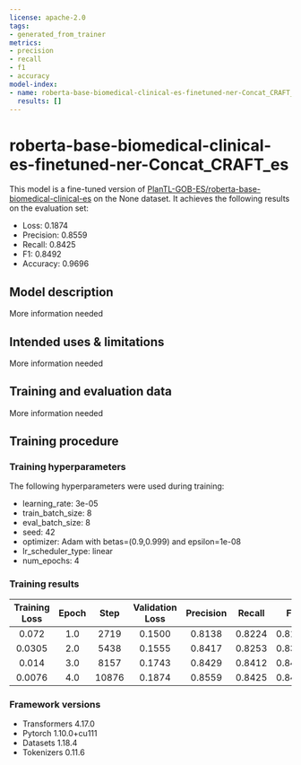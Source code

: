 ```yaml
---
license: apache-2.0
tags:
- generated_from_trainer
metrics:
- precision
- recall
- f1
- accuracy
model-index:
- name: roberta-base-biomedical-clinical-es-finetuned-ner-Concat_CRAFT_es
  results: []
---
```


<!-- This model card has been generated automatically according to the information the Trainer had access to. You
should probably proofread and complete it, then remove this comment. -->

# roberta-base-biomedical-clinical-es-finetuned-ner-Concat_CRAFT_es

This model is a fine-tuned version of [PlanTL-GOB-ES/roberta-base-biomedical-clinical-es](https://huggingface.co/PlanTL-GOB-ES/roberta-base-biomedical-clinical-es) on the None dataset.
It achieves the following results on the evaluation set:
- Loss: 0.1874
- Precision: 0.8559
- Recall: 0.8425
- F1: 0.8492
- Accuracy: 0.9696

## Model description

More information needed

## Intended uses & limitations

More information needed

## Training and evaluation data

More information needed

## Training procedure

### Training hyperparameters

The following hyperparameters were used during training:
- learning_rate: 3e-05
- train_batch_size: 8
- eval_batch_size: 8
- seed: 42
- optimizer: Adam with betas=(0.9,0.999) and epsilon=1e-08
- lr_scheduler_type: linear
- num_epochs: 4

### Training results

| Training Loss | Epoch | Step  | Validation Loss | Precision | Recall | F1     | Accuracy |
|:-------------:|:-----:|:-----:|:---------------:|:---------:|:------:|:------:|:--------:|
| 0.072         | 1.0   | 2719  | 0.1500          | 0.8138    | 0.8224 | 0.8181 | 0.9644   |
| 0.0305        | 2.0   | 5438  | 0.1555          | 0.8417    | 0.8253 | 0.8334 | 0.9674   |
| 0.014         | 3.0   | 8157  | 0.1743          | 0.8429    | 0.8412 | 0.8421 | 0.9685   |
| 0.0076        | 4.0   | 10876 | 0.1874          | 0.8559    | 0.8425 | 0.8492 | 0.9696   |


### Framework versions

- Transformers 4.17.0
- Pytorch 1.10.0+cu111
- Datasets 1.18.4
- Tokenizers 0.11.6
